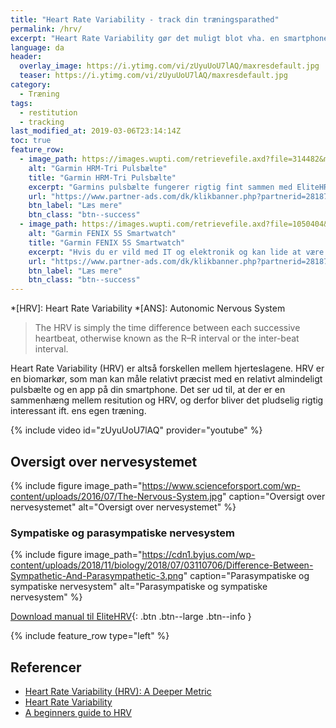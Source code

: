 ```yaml
---
title: "Heart Rate Variability - track din træningsparathed"
permalink: /hrv/
excerpt: "Heart Rate Variability gør det muligt blot vha. en smartphone og et pulsbælte at tracke, hvor klar du er til at træne igen."
language: da
header:
  overlay_image: https://i.ytimg.com/vi/zUyuUoU7lAQ/maxresdefault.jpg
  teaser: https://i.ytimg.com/vi/zUyuUoU7lAQ/maxresdefault.jpg
category:
  - Træning
tags:
  - restitution
  - tracking
last_modified_at: 2019-03-06T23:14:14Z
toc: true
feature_row:
  - image_path: https://images.wupti.com/retrievefile.axd?file=314482&mh=350&mw=350&ps=FullSize&q=95&hash=3FB1F6DD3BC7ACAB778E58B7B1E70758D2173E4E
    alt: "Garmin HRM-Tri Pulsbælte"
    title: "Garmin HRM-Tri Pulsbælte"
    excerpt: "Garmins pulsbælte fungerer rigtig fint sammen med EliteHRV-appen og naturligvis sammen med de forskellige Garmin Produkter, fx det fantastiske FENIX-ur."
    url: "https://www.partner-ads.com/dk/klikbanner.php?partnerid=28187&bannerid=25156&htmlurl=https://www.wupti.com/produkter/fritid-og-sport/sportsure-og-wearables/tilbehoer-til-sportsure/pulsbaelter/garmin-hrm-tri"
    btn_label: "Læs mere"
    btn_class: "btn--success"
  - image_path: https://images.wupti.com/retrievefile.axd?file=1050404&mh=350&mw=350&ps=FullSize&q=95&hash=7CC835C3A779941A3C267F7E03C019AB26C1EA02
    alt: "Garmin FENIX 5S Smartwatch"
    title: "Garmin FENIX 5S Smartwatch"
    excerpt: "Hvis du er vild med IT og elektronik og kan lide at være opdateret med teknologi uden at gå glip af noget, så køb Smartwatch GARMIN FENIX 5S GPS 10 ATM Sølv Sort til en uovertruffen pris"
    url: "https://www.partner-ads.com/dk/klikbanner.php?partnerid=28187&bannerid=25156&htmlurl=https://www.wupti.com/produkter/mobil/smartwatches/oevrige-smartwatches/garmin-fenix-5s-smartwatch"
    btn_label: "Læs mere"
    btn_class: "btn--success"
---
```


*[HRV]: Heart Rate Variability
*[ANS]: Autonomic Nervous System

> The HRV is simply the time difference between each successive heartbeat, otherwise known as the R–R interval or the inter-beat interval.

Heart Rate Variability (HRV) er altså forskellen mellem hjerteslagene. HRV er en biomarkør, som man kan måle relativt præcist med en relativt almindeligt pulsbælte og en app på din smartphone. Det ser ud til, at der er en sammenhæng mellem resitution og HRV, og derfor bliver det pludselig rigtig interessant ift. ens egen træning.

{% include video id="zUyuUoU7lAQ" provider="youtube" %}

## Oversigt over nervesystemet

{% include figure image_path="https://www.scienceforsport.com/wp-content/uploads/2016/07/The-Nervous-System.jpg" caption="Oversigt over nervesystemet" alt="Oversigt over nervesystemet" %}

### Sympatiske og parasympatiske nervesystem

{% include figure image_path="https://cdn1.byjus.com/wp-content/uploads/2018/11/biology/2018/07/03110706/Difference-Between-Sympathetic-And-Parasympathetic-3.png" caption="Parasympatiske og sympatiske nervesystem" alt="Parasympatiske og sympatiske nervesystem" %}

[Download manual til EliteHRV](https://elitehrv.com/wp-content/uploads/2015/10/User-Guide-2015-10-03.pdf){: .btn .btn--large .btn--info }

{% include feature_row type="left" %}

## Referencer

- [Heart Rate Variability (HRV): A Deeper Metric](https://elitehrv.com/what-is-heart-rate-variability)
- [Heart Rate Variability](https://www.scienceforsport.com/heart-rate-variability-hrv/)
- [A beginners guide to HRV](https://www.hituni.com/guides/hrv-a-beginners-guide-to-heart-rate-variability-part-1/)
